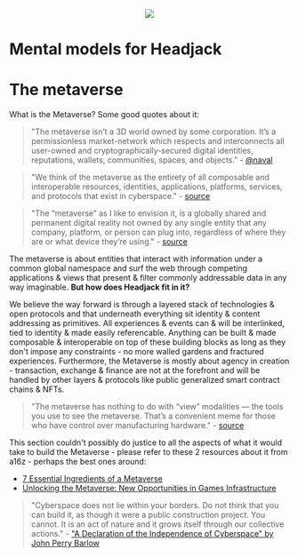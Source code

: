 <div style="text-align: center;">
    <img src="https://png.pngitem.com/pimgs/s/207-2073499_translate-platform-from-english-to-spanish-work-in.png">
</div>

# Mental models for Headjack


<!-- 



> "The internet is the computer but it's missing identity and [acls](https://en.wikipedia.org/wiki/Access-control_list)." - [koalaman](https://news.ycombinator.com/item?id=25734612).


- how to think about Headjack - analogies, kafka, etc.


- Kafka comparison - whats a stream, what are the guarantees and differences
    - maybe take the event streams part of the "possibilities with open data" page and separate it?
    - 
    - do a table as a comparison
    - 


if everything is just hashes indexing will suffer.


Whatever you think about [Urbit](https://urbit.org/) - even it could be migrated from Ethereum to Headjack for its identity. TODO: is this true? 32 bit integers for ids?


- the hierarchical addressing of content is a natural fit for kafka topics
    - application IDs as topics and offsets as nonces
        - lol - no, there are limits to how many topics there are - better use Cassandra
    - topics per user?
    - still very easy to pipe everything through it as compared to data with hashes
    - this is for infrastructure page!




[open state database](https://twitter.com/balajis/status/1123092897664880640)



RSS was [too technical](https://twitter.com/mgsiegler/status/311992206716203008) and it failed - [`"people jumped ship as soon as something better came along"`](https://twobithistory.org/2018/12/18/rss.html).
This is the user friendly revival of RSS



Think of Headjack as an [information bus](https://www.cs.cornell.edu/courses/cs614/2003sp/papers/OPS93.pdf) on top of which any type of distributed system can be architected thanks to the minimal semantics, self-describing messages, dynamically definable message types & permissionlessness. The service objects that deal with identity & authorization are on-chain and have guaranteed storage & retrievability whereas all data objects are just cryptographically anchored and stored off-chain ([IPFS](https://en.wikipedia.org/wiki/InterPlanetary_File_System)) for which durability & retrievability is on a [best-effort](https://en.wikipedia.org/wiki/Best-effort_delivery) basis without guarantees. It can [scale](numbers.md) practically as much as necessary. Another way to look at it is as a global [publish-subscribe](https://en.wikipedia.org/wiki/Publish%E2%80%93subscribe_pattern) messaging network similar to [Kafka](https://kafka.apache.org/intro) where accounts are treated as topics to which anyone can subscribe to - a notification highway. It is the manifestation of Jack's [vision for decentralizing Twitter](https://twitter.com/jack/status/1204766078468911106) which should have never become a company as [Jack admits](https://twitter.com/jack/status/1562861302242226178).



http://www.paulgraham.com/twitter.html
https://twitter.com/jack/status/1518772756069773313





- Integers are the most well-known, compact, and easy to work with data type - faster/easier indexing & querying versus content addressing, hashes, keypairs & signatures.



-->



















<!--
Metaverse stuff to go in the mental models page

The metaverse is connected and there is no connectivity without common addressing and shared identity


It is the enabler of layering of tech in the metaverse - the one true ID

The collective no lying by public officials panopticon - funding public goods in public in the metaverse

Whatever we build would effectively be the matrix. The matrix is the metaverse - put this qith the metaverse stuff in the last page

the ledger of record with common global identity is the metaverse - the matrix


-->

# The metaverse

What is the Metaverse? Some good quotes about it:

> "The metaverse isn’t a 3D world owned by some corporation. It’s a permissionless market-network which respects and interconnects all user-owned and cryptographically-secured digital identities, reputations, wallets, communities, spaces, and objects.<!-- It’s bootstrapping right now. -->" - [@naval](https://twitter.com/naval/status/1434586449068756993)

> "We think of the metaverse as the entirety of all composable and interoperable resources, identities, applications, platforms, services, and protocols that exist in cyberspace." - [source](https://blog.ceramic.network/into-the-dataverse/)

> "The “metaverse” as I like to envision it, is a globally shared and permanent digital reality not owned by any single entity that any company, platform, or person can plug into, regardless of where they are or what device they’re using." - [source](https://mirror.xyz/0xE4f646F0Be4fF5ce185540F5366295f91d75b65D/-xpmr7ceHmi5Hqsl7zRtig9ph_dtCvWjZOoWOVN0bcg)

<!-- > "Metaverse doesn’t mean 3D, it means decentralized." - [@naval](https://twitter.com/naval/status/1516477829134704641) -->

The metaverse is about entities that interact with information under a common global namespace and surf the web through competing applications & views that present & filter commonly addressable data in any way imaginable. **But how does Headjack fit in it?**

We believe the way forward is through a layered stack of technologies & open protocols and that underneath everything sit identity & content addressing as primitives. All experiences & events can & will be interlinked, tied to identity & made easily referencable. Anything can be built & made composable & interoperable on top of these building blocks as long as they don't impose any constraints - no more walled gardens and fractured experiences. Furthermore, the Metaverse is mostly about agency in creation - transaction, exchange & finance are not at the forefront and will be handled by other layers & protocols like public generalized smart contract chains & NFTs.

> "The metaverse has nothing to do with “view” modalities — the tools you use to see the metaverse. That’s a convenient meme for those who have control over manufacturing hardware." - [source](https://future.com/7-essential-ingredients-of-a-metaverse/)

This section couldn't possibly do justice to all the aspects of what it would take to build the Metaverse - please refer to these 2 resources about it from a16z - perhaps the best ones around:
- [7 Essential Ingredients of a Metaverse](https://future.com/7-essential-ingredients-of-a-metaverse/)
- [Unlocking the Metaverse: New Opportunities in Games Infrastructure](https://future.com/metaverse-infrastructure-technology-games/)






> "Cyberspace does not lie within your borders. Do not think that you can build it, as though it were a public construction project. You cannot. It is an act of nature and it grows itself through our collective actions." - ["A Declaration of the Independence of Cyberspace" by John Perry Barlow ](https://www.eff.org/cyberspace-independence)


<!-- 





`worldofwarcraft.com/12412/johnny/234/schema/56/boss_headshot`


instance/nonce/collections from an identity - perhaps 100% off-chain issuance with on-chain integer-only updates to facilitate off-chain "namespaces" & libraries of objects

How would marketplaces for off-chain items from a collection work?

Look at improbable for metaverse and M2 - Herman Narula

the visual metaverse could be built on top of headjack and nvidia's omniverse
omniverse usd (universal scene description)



> "When thinking about the metaverse, however, the engine takes on a more important role. To break down the walls that separate one game or experience from another, it is likely that games will be wrapped and hosted within the engine, instead of the other way around. In this expanded view, engines become platforms, and communication between these engines will largely define what I think of as the shared metaverse." - [source](https://future.com/metaverse-infrastructure-technology-games/)



== OTHER:


> "Games will be able to check your wallet and change your experience depending on what you’ve acquired in other games. Games built by third-party indie devs could be built around the objects of other games, in a literal way extending the game's universe." - [source](https://mirror.xyz/0xE4f646F0Be4fF5ce185540F5366295f91d75b65D/-xpmr7ceHmi5Hqsl7zRtig9ph_dtCvWjZOoWOVN0bcg)

https://decrypt.co/105791/new-interoperability-alliance-launches-dao-to-develop-metaverse-standards

-->
